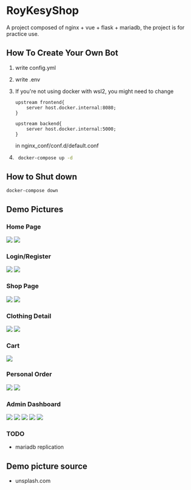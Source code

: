 # RoyKesyShop
A project composed of nginx + vue + flask + mariadb, the project is for practice use.

## How To Create Your Own Bot

1. write config.yml

1. write .env
    
1. If you're not using docker with wsl2, you might need to change 
    ```
    upstream frontend{
        server host.docker.internal:8080;
    }

    upstream backend{
        server host.docker.internal:5000;
    }
    ```
    in nginx_conf/conf.d/default.conf

2. ```bat
    docker-compose up -d
    ```
## How to Shut down
```
docker-compose down
```

## Demo Pictures
### Home Page
![](./demo_pictures/home_light.png)
![](./demo_pictures/home_dark.png)

### Login/Register
![](./demo_pictures/user_1.png)
![](./demo_pictures/user_2.png)

### Shop Page
![](./demo_pictures/shop_1.png)
![](./demo_pictures/shop_2.png)

### Clothing Detail
![](./demo_pictures/shop_detail.png)
![](./demo_pictures/shop_detail_2.png)

### Cart
![](./demo_pictures/cart.png)
### Personal Order
![](./demo_pictures/personal_1.png)
![](./demo_pictures/personal_2.png)

### Admin Dashboard
![](./demo_pictures/dash_1.png)
![](./demo_pictures/dash_2.png)
![](./demo_pictures/dash_3_1.png)
![](./demo_pictures/dash_3_2.png)
![](./demo_pictures/dash_3_3.png)


### TODO
- mariadb replication


## Demo picture source
- unsplash.com